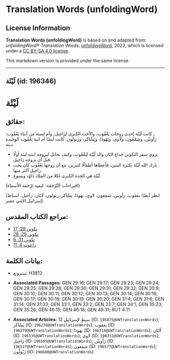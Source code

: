 # Translation Words (unfoldingWord)

## License Information

**Translation Words (unfoldingWord)** is based on and adapted from: _unfoldingWord® Translation Words_, [unfoldingWord](https://unfoldingword.org/utw), 2022, which is licensed under a [CC BY-SA 4.0 license](https://creativecommons.org/licenses/by-sa/4.0/legalcode.en).

This markdown version is provided under the same license.



--------------------------------

## لَيْئَة (id: 196346)

لَيْئَة
=======

حقائق:
------

كانت لَيْئَة إحدى زوجات يَعْقُوب، والأخت الكبرى لرَاحِيل، وأم لستة من أبناء يَعْقُوب: رَأُوبَيْن، وشِمْعُون، ولَاوي، ويَهُوذَا، ويَسَّاكَر، وزبولون. كانت أيضًا أم ابنة يَعْقُوب الوحيدة دينة.

* يروي سفر التكوين خداع لابَان والد لَيْئَة ليَعْقُوب، وكيف تحايل ليزوجه ابنته ليئة أولًا قبل أن يزوجه رَاحِيل.
* بارك الله لَيْئَة بكثرة البنين، فأعطاها أطفالًا كثيرين، مع أن زوجها يَعْقُوب كان يحب رَاحِيل أكثر منها.
* لَيْئَة هي الجدة الكبرى لكلا من الملك دَاوُد ويسوع.

(اقتراحات التَّرْجَمَة: كيفية تَرْجَمَة الأسماء)

(انظر أيضًا: يعقوب، رأوبين، شمعون، لاوي، يهوذا، يسَّاكر، زبولون، لَابَان، راحيل، أسباط إسرائيل الاثني عشر)

مراجع الكتاب المقدس:
--------------------

* [تكوين 29: 17](https://ref.ly/Gen29:17)
* [تكوين 29: 28](https://ref.ly/Gen29:28)
* [تكوين 31: 6](https://ref.ly/Gen31:6)
* [راعوث 4: 11](https://ref.ly/Ruth4:11)

بيانات الكلمة:
--------------

* سترونغ: H3812

* **Associated Passages:** GEN 29:16; GEN 29:17; GEN 29:23; GEN 29:24; GEN 29:25; GEN 29:28; GEN 29:30; GEN 29:31; GEN 29:32; GEN 30:9; GEN 30:10; GEN 30:11; GEN 30:12; GEN 30:13; GEN 30:14; GEN 30:16; GEN 30:17; GEN 30:18; GEN 30:19; GEN 30:20; GEN 31:4; GEN 31:6; GEN 31:14; GEN 31:33; GEN 33:1; GEN 33:2; GEN 33:7; GEN 34:1; GEN 35:23; GEN 35:26; GEN 46:15; GEN 46:18; GEN 49:31; RUT 4:11
* **Associated Articles:** 12 سبطٍ لإسرائيل  (ID: `195875@UWTranslationWords`); يَسَّاكَر (ID: `196278@UWTranslationWords`); يعقوب (ID: `196279@UWTranslationWords`); يهوذا (ID: `196316@UWTranslationWords`); لَابَان (ID: `196335@UWTranslationWords`); لاوي (ID: `196351@UWTranslationWords`); رَاحِيل (ID: `196505@UWTranslationWords`); رَأُوبَيْن (ID: `196527@UWTranslationWords`); شمعون (ID: `196577@UWTranslationWords`); زَبُولُون (ID: `196680@UWTranslationWords`)

